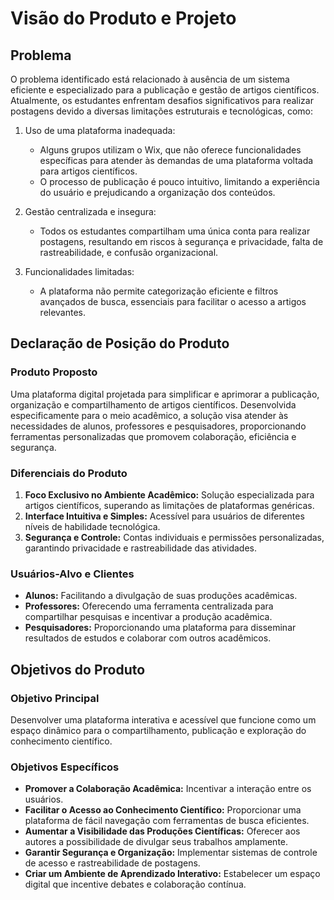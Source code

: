# Visão do Produto e Projeto

## Problema
O problema identificado está relacionado à ausência de um sistema eficiente e especializado para a publicação e gestão de artigos científicos. Atualmente, os estudantes enfrentam desafios significativos para realizar postagens devido a diversas limitações estruturais e tecnológicas, como:

1. Uso de uma plataforma inadequada:
   - Alguns grupos utilizam o Wix, que não oferece funcionalidades específicas para atender às demandas de uma plataforma voltada para artigos científicos.
   - O processo de publicação é pouco intuitivo, limitando a experiência do usuário e prejudicando a organização dos conteúdos.

2. Gestão centralizada e insegura:
   - Todos os estudantes compartilham uma única conta para realizar postagens, resultando em riscos à segurança e privacidade, falta de rastreabilidade, e confusão organizacional.

3. Funcionalidades limitadas:
   - A plataforma não permite categorização eficiente e filtros avançados de busca, essenciais para facilitar o acesso a artigos relevantes.

## Declaração de Posição do Produto
### Produto Proposto
Uma plataforma digital projetada para simplificar e aprimorar a publicação, organização e compartilhamento de artigos científicos. Desenvolvida especificamente para o meio acadêmico, a solução visa atender às necessidades de alunos, professores e pesquisadores, proporcionando ferramentas personalizadas que promovem colaboração, eficiência e segurança.

### Diferenciais do Produto
1. **Foco Exclusivo no Ambiente Acadêmico:** Solução especializada para artigos científicos, superando as limitações de plataformas genéricas.
2. **Interface Intuitiva e Simples:** Acessível para usuários de diferentes níveis de habilidade tecnológica.
3. **Segurança e Controle:** Contas individuais e permissões personalizadas, garantindo privacidade e rastreabilidade das atividades.

### Usuários-Alvo e Clientes
- **Alunos:** Facilitando a divulgação de suas produções acadêmicas.
- **Professores:** Oferecendo uma ferramenta centralizada para compartilhar pesquisas e incentivar a produção acadêmica.
- **Pesquisadores:** Proporcionando uma plataforma para disseminar resultados de estudos e colaborar com outros acadêmicos.

## Objetivos do Produto
### Objetivo Principal
Desenvolver uma plataforma interativa e acessível que funcione como um espaço dinâmico para o compartilhamento, publicação e exploração do conhecimento científico.

### Objetivos Específicos
- **Promover a Colaboração Acadêmica:** Incentivar a interação entre os usuários.
- **Facilitar o Acesso ao Conhecimento Científico:** Proporcionar uma plataforma de fácil navegação com ferramentas de busca eficientes.
- **Aumentar a Visibilidade das Produções Científicas:** Oferecer aos autores a possibilidade de divulgar seus trabalhos amplamente.
- **Garantir Segurança e Organização:** Implementar sistemas de controle de acesso e rastreabilidade de postagens.
- **Criar um Ambiente de Aprendizado Interativo:** Estabelecer um espaço digital que incentive debates e colaboração contínua.
